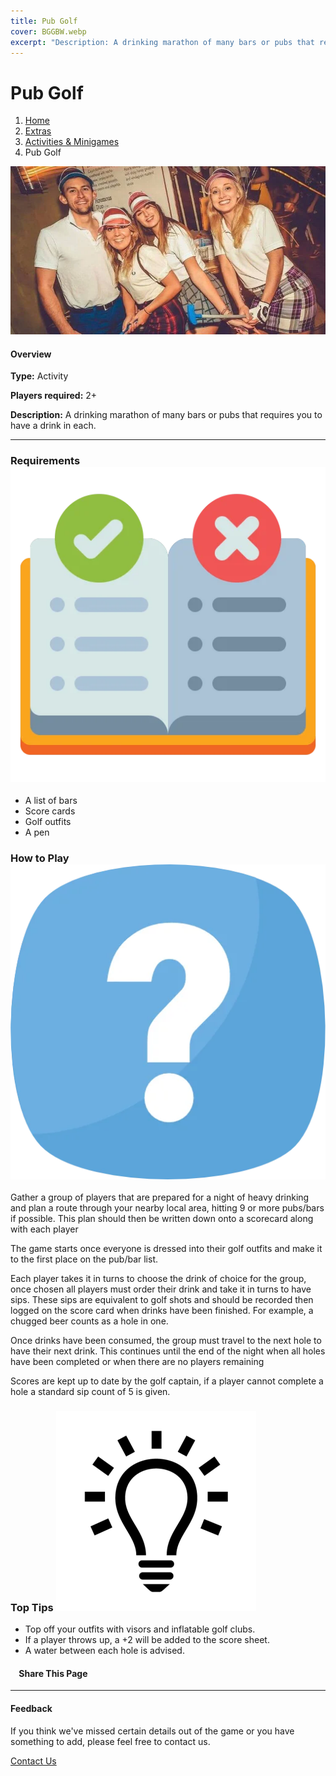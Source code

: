 ```yaml
---
title: Pub Golf
cover: BGGBW.webp
excerpt: "Description: A drinking marathon of many bars or pubs that requires you to have a drink in each."
---
```


# Pub Golf

1.  [Home](/)
2.  [Extras](extras)
3.  [Activities & Minigames](extras/activities&minigames)
4.  Pub Golf

![](/images/pubgolf.webp)

#### Overview

**Type:** Activity

**Players required:** 2+

**Description:** A drinking marathon of many bars or pubs that requires you to have a drink in each.

* * *

### Requirements ![target](/images/rules.webp)

-   A list of bars
-   Score cards
-   Golf outfits
-   A pen

### How to Play ![target](/images/question.webp)

Gather a group of players that are prepared for a night of heavy drinking and plan a route through your nearby local area, hitting 9 or more pubs/bars if possible. This plan should then be written down onto a scorecard along with each player

The game starts once everyone is dressed into their golf outfits and make it to the first place on the pub/bar list.

Each player takes it in turns to choose the drink of choice for the group, once chosen all players must order their drink and take it in turns to have sips. These sips are equivalent to golf shots and should be recorded then logged on the score card when drinks have been finished. For example, a chugged beer counts as a hole in one.

Once drinks have been consumed, the group must travel to the next hole to have their next drink. This continues until the end of the night when all holes have been completed or when there are no players remaining

Scores are kept up to date by the golf captain, if a player cannot complete a hole a standard sip count of 5 is given.

### Top Tips ![target](/images/lightbulb.webp)

-   Top off your outfits with visors and inflatable golf clubs.
-   If a player throws up, a +2 will be added to the score sheet.
-   A water between each hole is advised.

####     Share This Page

[](https://www.facebook.com/sharer/sharer.php?u=beergogglegames.co.uk/extras/activities&minigames/pubgolf)[](https://www.instagram.com/direct/new/)[](https://twitter.com/intent/tweet?url=beergogglegames.co.uk/extras/activities&minigames/pubgolf)

* * *

#### Feedback

If you think we've missed certain details out of the game or you have something to add, please feel free to contact us.

  
  
  
[Contact Us](contact)

